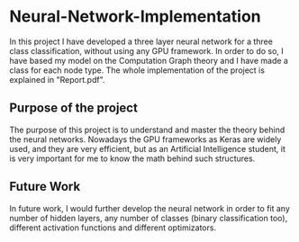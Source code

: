 # Neural-Network-Implementation

In this project I have developed a three layer neural network for a three class classification, without using any GPU framework. In order to do so, I have based my model on the Computation Graph theory and I have made a class for each node type. The whole implementation of the project is explained in  "Report.pdf".

## Purpose of the project

The purpose of this project is to understand and master the theory behind the neural networks. Nowadays the GPU frameworks as Keras are widely used, and they are very efficient, but as an Artificial Intelligence student, it is very important for me to know the math behind such structures.

## Future Work

In future work, I would further develop the neural network in order to fit any number of hidden layers, any number of classes (binary classification too), different activation functions and different optimizators.







